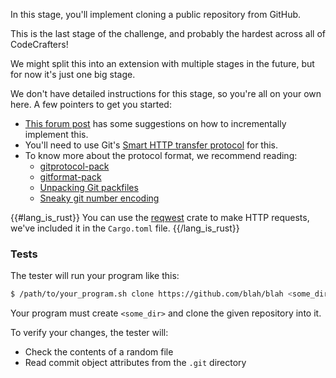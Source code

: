 In this stage, you'll implement cloning a public repository from GitHub.

This is the last stage of the challenge, and probably the hardest across all of CodeCrafters!

We might split this into an extension with multiple stages in the future, but for now it's just one big stage.

We don't have detailed instructions for this stage, so you're all on your own here. A few pointers to get you started:

- [This forum post](https://forum.codecrafters.io/t/step-for-git-clone-implementing-the-git-protocol/4407) has some
  suggestions on how to incrementally implement this.
- You'll need to use Git's [Smart HTTP transfer protocol](https://www.git-scm.com/docs/http-protocol) for this.
- To know more about the protocol format, we recommend reading:
  - [gitprotocol-pack](https://git-scm.com/docs/gitprotocol-pack)
  - [gitformat-pack](https://git-scm.com/docs/gitformat-pack)
  - [Unpacking Git packfiles](https://codewords.recurse.com/issues/three/unpacking-git-packfiles)
  - [Sneaky git number encoding](https://medium.com/@concertdaw/sneaky-git-number-encoding-ddcc5db5329f)

{{#lang_is_rust}}
You can use the [reqwest](https://crates.io/crates/reqwest) crate to make
HTTP requests, we've included it in the `Cargo.toml` file.
{{/lang_is_rust}}

### Tests

The tester will run your program like this:

```bash
$ /path/to/your_program.sh clone https://github.com/blah/blah <some_dir>
```

Your program must create `<some_dir>` and clone the given repository into it.

To verify your changes, the tester will:

- Check the contents of a random file
- Read commit object attributes from the `.git` directory